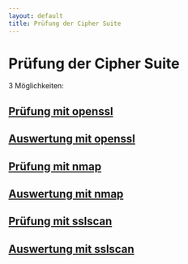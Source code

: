 ```yaml
---
layout: default
title: Prüfung der Cipher Suite
---
```


# Prüfung der Cipher Suite

3 Möglichkeiten:

## [Prüfung mit openssl](openssl/prüfung)
## [Auswertung mit openssl](openssl/auswertung)

## [Prüfung mit nmap](nmap/prüfung)
## [Auswertung mit nmap](nmap/auswertung)

## [Prüfung mit sslscan](sslscan/prüfung)
## [Auswertung mit sslscan](sslscan/auswertung)

